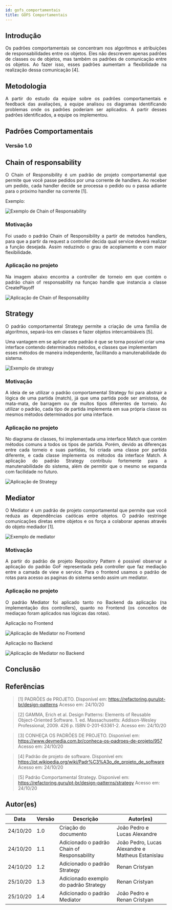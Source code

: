 ```yaml
---
id: gofs_comportamentais
title: GOFS Comportamentais
---
```


## Introdução

<p align = "justify">
Os padrões comportamentais se concentram nos algoritmos e atribuições de responsabilidades entre os objetos. Eles não descrevem apenas padrões de classes ou de objetos, mas também os padrões de comunicação entre os objetos. Ao fazer isso, esses padrões aumentam a flexibilidade na realização dessa comunicação [4].

</p>

## Metodologia

<p align = "justify">
 A partir do estudo da equipe sobre os padrões comportamentais e feedback das avaliações, a equipe analisou os diagramas identificando problemas onde os padrões poderiam ser aplicados. A partir desses padrões identificados, a equipe os implementou.
</p>

## Padrões Comportamentais

### Versão 1.0

## Chain of responsability

<p align = "justify">
O Chain of Responsibility é um padrão de projeto comportamental que permite que você passe pedidos por uma corrente de handlers. Ao receber um pedido, cada handler decide se processa o pedido ou o passa adiante para o próximo handler na corrente [1].
</p>

<p align = "justify">
Exemplo:
</p>

![Exemplo de Chain of Responsability ](../assets/Gof/chain_exemple.png)

### Motivação

<p align = "justify">
Foi usado o padrão Chain of Responsibility a partir de metodos handlers, para que a partir da request a controller decida qual service deverá realizar a função desejada. Assim reduzindo o grau de acoplamento e com maior flexibilidade.
</p>

### Aplicação no projeto

<p align = "justify">
Na imagem abaixo encontra a controller de torneio em que contém o padrão chain of responsability na funçao handle que instancia a classe CreatePlayoff
</p>

![ Aplicação de Chain of Responsability ](../assets/Gof/chain_responsability.png)


## Strategy

<p align = "justify">
O padrão comportamental Strategy permite a criação de uma família de algorítmos, separá-los em classes e fazer objetos intercambiáveis [5]. 

Uma vantagem em se aplicar este padrão é que se torna possível criar uma interface contendo determinados métodos, e classes que implementam esses métodos de maneira independente, facilitando a manutenabilidade do sistema. 
</p>

![ Exemplo de strategy ](../assets/Gof/strategy_example.png)

### Motivação

<p align = "justify">
A ideia de se utilizar o padrão comportamental Strategy foi para abstrair a lógica de uma partida (match), já que uma partida pode ser amistosa, de mata-mata, de barragem ou de muitos tipos diferentes de torneio. Ao utilizar o padrão, cada tipo de partida implementa em sua própria classe os mesmos métodos determinados por uma interface.
</p>

### Aplicação no projeto

<p align = "justify">
No diagrama de classes, foi implementada uma interface Match que contém métodos comuns a todos os tipos de partida. Porém, devido as diferenças entre cada torneio e suas partidas, foi criada uma classe por partida diferente, e cada classe implementa os métodos da interface Match. A aplicação do padrão Strategy contribuiu fortemente para a manutenabilidade do sistema, além de permitir que o mesmo se expanda com facilidade no futuro. 
</p>

![ Aplicação de Strategy ](../assets/Gof/strategy.png)

## Mediator

<p align = "justify">
O Mediator é um padrão de projeto comportamental que permite que você reduza as dependências caóticas entre objetos. O padrão restringe comunicações diretas entre objetos e os força a colaborar apenas através do objeto mediador [1].
</p>

![ Exemplo de mediator ](../assets/Gof/mediator_example.png)

### Motivação
<p align = "justify">
A partir do padrão de projeto Repository Pattern é possivel observar a aplicação do padrão GoF representada pela controller que faz mediação entre a camada de view e service. Para o frontend usamos o padrão de rotas para acesso as paginas do sistema sendo assim um mediator.
</p>

### Aplicação no projeto
<p align = "justify">
O padrão Mediator foi aplicado tanto no Backend da aplicação (na implementação dos controllers), quanto no Frontend (os conceitos de mediaçao foram aplicados nas lógicas das rotas). 
</p>

<p align = "justify">
Aplicação no Frontend
</p>

![ Aplicação de Mediator no Frontend ](../assets/Gof/mediator_frontend.png)

<p align = "justify">
Aplicação no Backend
</p>

![ Aplicação de Mediator no Backend ](../assets/Gof/mediator_backend.png)


## Conclusão

## Referências

> [1] PADRÕES de PROJETO. Disponível em: https://refactoring.guru/pt-br/design-patterns Acesso em: 24/10/20

> [2] GAMMA, Erich et al. Design Patterns: Elements of Reusable Object-Oriented Software. 1. ed. Massachusetts: Addison-Wesley Professional, 2009. 426 p. ISBN 0-201-63361-2. Acesso em: 24/10/20

> [3] CONHEÇA OS PADRÕES DE PROJETO. Disponível em: https://www.devmedia.com.br/conheca-os-padroes-de-projeto/957 Acesso em: 24/10/20

> [4] Padrão de projeto de software. Disponível em: https://pt.wikipedia.org/wiki/Padr%C3%A3o_de_projeto_de_software Acesso em: 24/10/20

> [5] Padrão Comportamental Strategy. Disponível em: https://refactoring.guru/pt-br/design-patterns/strategy Acesso em: 24/10/20 

## Autor(es)

| Data | Versão | Descrição | Autor(es) |
| -- | -- | -- | -- |
| 24/10/20 | 1.0 | Criação do documento | João Pedro e Lucas Alexandre |
|24/10/20 | 1.1| Adicionado o padrão Chain of Responsability | João Pedro, Lucas Alexandre e Matheus Estanislau 
| 24/10/20 | 1.2 | Adicionado o padrão Strategy | Renan Cristyan 
| 25/10/20 | 1.3 | Adicionado exemplo do padrão Strategy | Renan Cristyan
| 25/10/20 | 1.4 | Adicionado o padrão Mediator | João Pedro e Renan Cristyan
